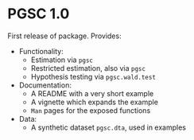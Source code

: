 # PGSC 1.0
First release of package. Provides:

* Functionality:
    + Estimation via `pgsc`
    + Restricted estimation, also via `pgsc`
    + Hypothesis testing via `pgsc.wald.test`
* Documentation:
    + A README with a very short example
    + A vignette which expands the example
    + `Man` pages for the exposed functions
* Data:
    + A synthetic dataset `pgsc.dta`, used in examples
